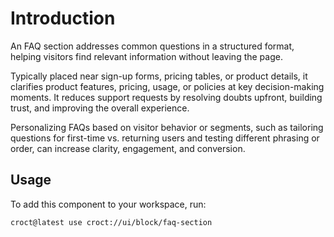 # Introduction

An FAQ section addresses common questions in a structured format, helping visitors find relevant information without
leaving the page.

Typically placed near sign-up forms, pricing tables, or product details, it clarifies product features, pricing, usage,
or policies at key decision-making moments. It reduces support requests by resolving doubts upfront, building trust,
and improving the overall experience.

Personalizing FAQs based on visitor behavior or segments, such as tailoring questions for first-time vs. returning users
and testing different phrasing or order, can increase clarity, engagement, and conversion.

## Usage

To add this component to your workspace, run:

```js-pm
croct@latest use croct://ui/block/faq-section
```

